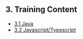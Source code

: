 ## 3. Training Content

- [3.1 Java](./310-java-training.md)
- [3.2 Javascript/Typescript](./320-javascript-typescript-training.md)
